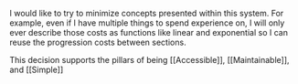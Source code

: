 I would like to try to minimize concepts presented within this system. For example, even if I have multiple things to spend experience on, I will only ever describe those costs as functions like linear and exponential so I can reuse the progression costs between sections. 

This decision supports the pillars of being [[Accessible]], [[Maintainable]], and [[Simple]]